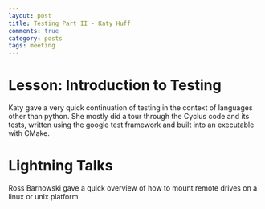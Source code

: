 ```yaml
---
layout: post
title: Testing Part II - Katy Huff
comments: true
category: posts
tags: meeting
---
```



# Lesson: Introduction to Testing

Katy gave a very quick continuation of testing in the context of languages other 
than python. She mostly did a tour through the Cyclus code and its tests, 
written using the google test framework and built into an executable with CMake.

# Lightning Talks

Ross Barnowski gave a quick overview of how to mount remote drives on a linux or 
unix platform.



